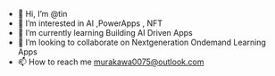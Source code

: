 - 👋 Hi, I’m @tin
- 👀 I’m interested in AI ,PowerApps , NFT
- 🌱 I’m currently learning Building AI Driven Apps
- 💞️ I’m looking to collaborate on Nextgeneration Ondemand Learning Apps
- 📫 How to reach me  murakawa0075@outlook.com

<!---
tinashengirandi/tinashengirandi is a ✨ special ✨ repository because its `README.md` (this file) appears on your GitHub profile.
You can click the Preview link to take a look at your changes.
--->
